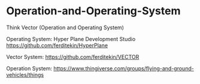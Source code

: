 # Operation-and-Operating-System
Think Vector (Operation and Operating System)

Operating System:
Hyper Plane Development Studio
https://github.com/ferditekin/HyperPlane

Vector System:
https://github.com/ferditekin/VECTOR

Operation System:
https://www.thingiverse.com/groups/flying-and-ground-vehicles/things
